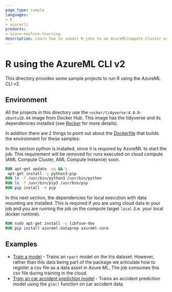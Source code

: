 ```yaml
---
page_type: sample
languages:
- R
- azurecli
products:
- azure-machine-learning
description: Learn how to submit R jobs to an AzureMLCompute Cluster using the AzureML CLI v2.
---
```


# R using the AzureML CLI v2

This directory provides some sample projects to run R using the AzureML CLI v2.

## Environment
All the projects in this directory use the `rocker/tidyverse:4.0.0-ubuntu18.04` image from Docker Hub. This image has the tidyverse and its dependencies installed (see [Rocker](https://github.com/rocker-org/rocker) for more details).

In addition there are 2 things to point out about the [Dockerfile](./Dockerfile) that builds the environment for these samples:

In this section python is installed, since it is required by AzureML to start the job. This requirement will be removed for runs executed on cloud compute (AML Compute Cluster, AML Compute Instance) soon.
```Dockerfile
RUN apt-get update -qq && \
 apt-get install -y python3-pip
RUN ln -f /usr/bin/python3 /usr/bin/python
RUN ln -f /usr/bin/pip3 /usr/bin/pip
RUN pip install -U pip
```

In this next section, the dependencies for local execution with data mounting are installed. This is required if you are using cloud data in your job and you are running the job on the compute target `local` (i.e. your local docker runtime).
```Dockerfile
RUN sudo apt-get install -y libfuse-dev
RUN pip install azureml-dataprep azureml-core
```

## Examples

* [Train a model](./basic-train-model/) - Trains an `rpart` model on the Iris dataset. However, rather than this data being part of the package we articulate how to register a csv file as a data asset in Azure ML. The job consumes this csv file during training in the cloud.
* [Train an car accident prediction model](./accident-prediction) - Trains an accident prediction model using the `glm()` function on car accident data.
